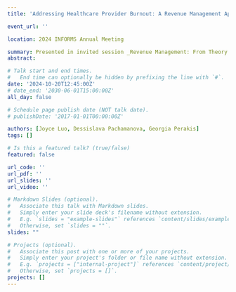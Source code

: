 ```yaml
---
title: 'Addressing Healthcare Provider Burnout: A Revenue Management Approach to Fair Hospital Diagnostic Service Scheduling'

event_url: ''

location: 2024 INFORMS Annual Meeting

summary: Presented in invited session _Revenue Management: From Theory to Practice_.
abstract: 

# Talk start and end times.
#   End time can optionally be hidden by prefixing the line with `#`.
date: '2024-10-20T12:45:00Z'
# date_end: '2030-06-01T15:00:00Z'
all_day: false

# Schedule page publish date (NOT talk date).
# publishDate: '2017-01-01T00:00:00Z'

authors: [Joyce Luo, Dessislava Pachamanova, Georgia Perakis]
tags: []

# Is this a featured talk? (true/false)
featured: false

url_code: ''
url_pdf: ''
url_slides: ''
url_video: ''

# Markdown Slides (optional).
#   Associate this talk with Markdown slides.
#   Simply enter your slide deck's filename without extension.
#   E.g. `slides = "example-slides"` references `content/slides/example-slides.md`.
#   Otherwise, set `slides = ""`.
slides: ""

# Projects (optional).
#   Associate this post with one or more of your projects.
#   Simply enter your project's folder or file name without extension.
#   E.g. `projects = ["internal-project"]` references `content/project/deep-learning/index.md`.
#   Otherwise, set `projects = []`.
projects: []
---
```

